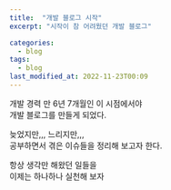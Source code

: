```yaml
---
title:  "개발 블로그 시작"
excerpt: "시작이 참 어려웠던 개발 블로그"

categories:
  - blog
tags:
  - blog
last_modified_at: 2022-11-23T00:09
---
```


개발 경력 만 6년 7개월인 이 시점에서야  
개발 블로그를 만들게 되었다.  

늦었지만,,, 느리지만,,,  
공부하면서 겪은 이슈들을 정리해 보고자 한다.  

항상 생각만 해왔던 일들을  
이제는 하나하나 실천해 보자